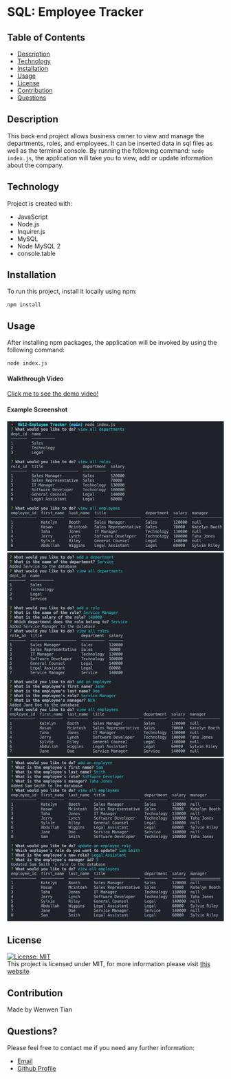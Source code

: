 # SQL: Employee Tracker

## Table of Contents

- [Description](#description)
- [Technology](#Technology)
- [Installation](#installation)
- [Usage](#usage)
- [License](#license)
- [Contribution](#contribution)
- [Questions](#questions)

## Description

This back end project allows business owner to view and manage the departments, roles, and employees. It can be inserted data in sql files as well as the terminal console. By running the following command: `node index.js`, the application will take you to view, add or update information about the company.

## Technology

Project is created with:

- JavaScript
- Node.js
- Inquirer.js
- MySQL
- Node MySQL 2
- console.table

## Installation

To run this project, install it locally using npm:

```
npm install
```

## Usage

After installing npm packages, the application will be invoked by using the following command:

```
node index.js
```

#### Walkthrough Video

[Click me to see the demo video!](https://www.awesomescreenshot.com/video/7015399?key=3428a892b1ac4c806df108fb1bf83f03)

#### Example Screenshot

![Screenshot](./assets/images/ET-1.png)
![Screenshot](./assets/images/ET-2.png)
![Screenshot](./assets/images/ET-3.png)

## License

[![License: MIT](https://img.shields.io/badge/License-MIT-yellow.svg)](https://opensource.org/licenses/MIT) <br>
This project is licensed under MIT, for more information please visit [this website](https://opensource.org/licenses/MIT)

## Contribution

Made by Wenwen Tian

## Questions?

Please feel free to contact me if you need any further information:

- [Email](mailto:wwtian9@gmail.com)
- [Github Profile](https://github.com/joce1ynn)
